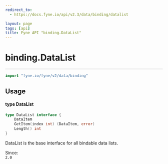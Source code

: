 ```yaml
---
redirect_to:
  - https://docs.fyne.io/api/v2.3/data/binding/datalist

layout: page
tags: [api]
title: Fyne API "binding.DataList"
---
```



# binding.DataList
---
```go
import "fyne.io/fyne/v2/data/binding"
```

## Usage

#### type DataList

```go
type DataList interface {
	DataItem
	GetItem(index int) (DataItem, error)
	Length() int
}
```

DataList is the base interface for all bindable data lists.


<div class="since">Since: <code>
2.0</code></div>
